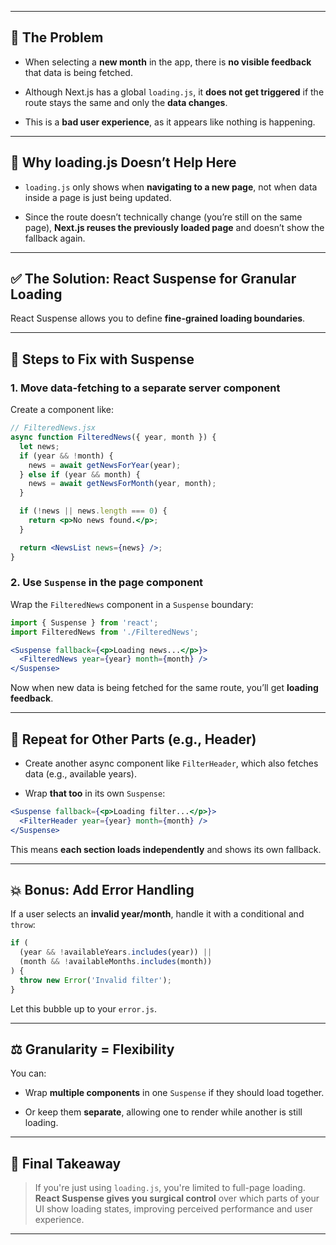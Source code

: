 

---

## 🧠 **The Problem**

- When selecting a **new month** in the app, there is **no visible feedback** that data is being fetched.
    
- Although Next.js has a global `loading.js`, it **does not get triggered** if the route stays the same and only the **data changes**.
    
- This is a **bad user experience**, as it appears like nothing is happening.
    

---

## 🔧 **Why loading.js Doesn’t Help Here**

- `loading.js` only shows when **navigating to a new page**, not when data inside a page is just being updated.
    
- Since the route doesn’t technically change (you’re still on the same page), **Next.js reuses the previously loaded page** and doesn’t show the fallback again.
    

---

## ✅ **The Solution: React Suspense for Granular Loading**

React Suspense allows you to define **fine-grained loading boundaries**.

---

## 🧱 **Steps to Fix with Suspense**

### 1. **Move data-fetching to a separate server component**

Create a component like:

```jsx
// FilteredNews.jsx
async function FilteredNews({ year, month }) {
  let news;
  if (year && !month) {
    news = await getNewsForYear(year);
  } else if (year && month) {
    news = await getNewsForMonth(year, month);
  }

  if (!news || news.length === 0) {
    return <p>No news found.</p>;
  }

  return <NewsList news={news} />;
}
```

### 2. **Use `Suspense` in the page component**

Wrap the `FilteredNews` component in a `Suspense` boundary:

```jsx
import { Suspense } from 'react';
import FilteredNews from './FilteredNews';

<Suspense fallback={<p>Loading news...</p>}>
  <FilteredNews year={year} month={month} />
</Suspense>
```

Now when new data is being fetched for the same route, you’ll get **loading feedback**.

---

## 📂 **Repeat for Other Parts (e.g., Header)**

- Create another async component like `FilterHeader`, which also fetches data (e.g., available years).
    
- Wrap **that too** in its own `Suspense`:
    

```jsx
<Suspense fallback={<p>Loading filter...</p>}>
  <FilterHeader year={year} month={month} />
</Suspense>
```

This means **each section loads independently** and shows its own fallback.

---

## 💥 Bonus: Add Error Handling

If a user selects an **invalid year/month**, handle it with a conditional and `throw`:

```js
if (
  (year && !availableYears.includes(year)) ||
  (month && !availableMonths.includes(month))
) {
  throw new Error('Invalid filter');
}
```

Let this bubble up to your `error.js`.

---

## ⚖️ Granularity = Flexibility

You can:

- Wrap **multiple components** in one `Suspense` if they should load together.
    
- Or keep them **separate**, allowing one to render while another is still loading.
    

---

## 🧠 Final Takeaway

> If you're just using `loading.js`, you're limited to full-page loading.  
> **React Suspense gives you surgical control** over which parts of your UI show loading states, improving perceived performance and user experience.

---

